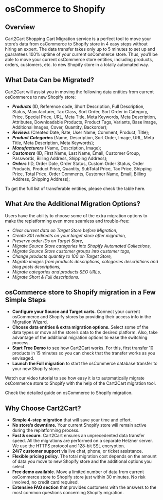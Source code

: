 # osCommerce to Shopify
## Overview
Cart2Cart Shopping Cart Migration service is a perfect tool to move your store’s data from osCommerce to Shopify store in 4 easy steps without hiring an expert. The data transfer takes only up to 5 minutes to set up and guarantees 100% uptime of your current osCommerce store. Thus, you’ll be able to move your current osCommerce store entities, including products, orders, customers, etc. to new Shopify store in a totally automated way.

## What Data Can be Migrated?
Cart2Cart will assist you in moving the following data entities from current osCommerce to new Shopify store:
* **_Products_** (ID, Reference code, Short Description, Full Description, Status, Manufacturer, Tax Class, Sort Order, Sort Order in Category, Price, Special Price, URL, Meta Title, Meta Keywords, Meta Description, Attributes, Downloadable Products, Product Tags, Variants, Base Image, Additional Images, Cover, Quantity, Backorder);
* **_Reviews_** (Created Date, Rate, User Name, Comment, Product, Title);
* **_Product Categories_** (Name, Description, Sort Order, Image, URL, Meta Title, Meta Description, Meta Keywords);
* **_Manufacturers_** (Name, Description, Image);
* **_Customers_** (ID, First Name, Last Name, Email, Customer Group, Passwords, Billing Address, Shipping Address);
* **_Orders_** (ID, Order Date, Order Status, Custom Order Status, Order Products, Product Price, Quantity, SubTotal Price, Tax Price, Shipping Price, Total Price, Order Comments, Customer Name, Email, Billing Address, Shipping Address);


To get the full list of transferable entities, please check the table here.

## What Are the Additional Migration Options?
Users have the ability to choose some of the extra migration options to make the replatforming even more seamless and trouble-free:
* _Clear current data on Target Store before Migration,_
* _Create 301 redirects on your target store after migration,_
* _Preserve order IDs on Target Store,_
* _Migrate Source Store categories into Shopify Automated Collections,_
* _Migrate Source Store customer groups into customer tags,_
* _Change products quantity to 100 on Target Store,_
* _Migrate images from products descriptions, categories descriptions and blog posts descriptions,_
* _Migrate categories and products SEO URLs,_
* _Migrate Short & Full descriptions._

## osCommerce store to Shopify migration in a Few Simple Steps
* **Configure your Source and Target carts.** Connect your current osCommerce and Shopify stores by providing their access info in the Migration Wizard.
* **Choose data entities & extra migration options.** Select some of the data types or move all the store’s data to the desired platform. Also, take advantage of the additional migration options to ease the switching process.
* **Start Free Demo** to see how Cart2Cart works. For this, first transfer 10 products in 15 minutes so you can check that the transfer works as you envisaged.
* **Launch the Full migration** to start the osCommerce database transfer to your new Shopify store.


Watch our video tutorial to see how easy it is to automatically migrate osCommerce store to Shopify with the help of the Cart2Cart migration tool.


Check the detailed guide on osCommerce to Shopify migration. 

## Why Choose Cart2Cart?
* **Simple 4-step migration** that will save your time and effort.
* **No store’s downtime.** Your current Shopify store will remain active during the replatforming process.
* **Fast & secure.** Cart2Cart ensures an unprecedented data transfer speed. All the migrations are performed on a separate Hetzner server. We use the HTTPS protocol and 128-bit SSL encryption.
* **24/7 customer support** via live chat, phone, or ticket assistance.
* **Flexible pricing policy.** The total migration cost depends on the amount of data you move to new Shopify store and the additional options you select.
* **Free demo available.** Move a limited number of data from current osCommerce store to Shopify store just within 30 minutes. No risk involved, no credit card required.
* **Extensive FAQ section** that provides customers with the answers to the most common questions concerning Shopify migration.
